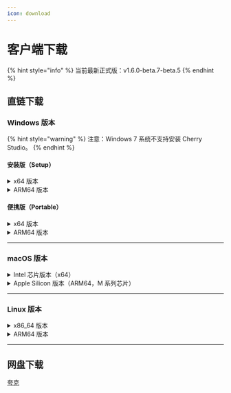 ```yaml
---
icon: download
---
```


# 客户端下载

{% hint style="info" %}
当前最新正式版：v1.6.0-beta.7-beta.5
{% endhint %}

## 直链下载

### Windows 版本

{% hint style="warning" %}
注意：Windows 7 系统不支持安装 Cherry Studio。
{% endhint %}

#### 安装版（Setup）

<details>

<summary>x64 版本</summary>

主线路：

【[Cherry Studio 官网](https://cherry-ai.com/download)】 【[GitHub](https://github.com/CherryHQ/cherry-studio/releases/download/v1.6.0-beta.5/Cherry-Studio-1.6.0-beta.7-beta.5-x64-setup.exe)】

备用线路：

【[线路1](https://download-cf.ocoolai.com/https://github.com/CherryHQ/cherry-studio/releases/download/v1.6.0-beta.5/Cherry-Studio-1.6.0-beta.7-beta.5-x64-setup.exe)】 【[线路2](https://download.ocoolai.com/https://github.com/CherryHQ/cherry-studio/releases/download/v1.6.0-beta.5/Cherry-Studio-1.6.0-beta.7-beta.5-x64-setup.exe)】 【[线路3](https://download.ocoolai.online/https://github.com/CherryHQ/cherry-studio/releases/download/v1.6.0-beta.5/Cherry-Studio-1.6.0-beta.7-beta.5-x64-setup.exe)】

</details>

<details>

<summary>ARM64 版本</summary>

主线路：

【[Cherry Studio 官网](https://cherry-ai.com/download)】 【[GitHub](https://github.com/CherryHQ/cherry-studio/releases/download/v1.6.0-beta.5/Cherry-Studio-1.6.0-beta.7-beta.5-arm64-setup.exe)】

备用线路：

【[线路1](https://download-cf.ocoolai.com/https://github.com/CherryHQ/cherry-studio/releases/download/v1.6.0-beta.5/Cherry-Studio-1.6.0-beta.7-beta.5-arm64-setup.exe)】 【[线路2](https://download.ocoolai.com/https://github.com/CherryHQ/cherry-studio/releases/download/v1.6.0-beta.5/Cherry-Studio-1.6.0-beta.7-beta.5-arm64-setup.exe)】 【[线路3](https://download.ocoolai.online/https://github.com/CherryHQ/cherry-studio/releases/download/v1.6.0-beta.5/Cherry-Studio-1.6.0-beta.7-beta.5-arm64-setup.exe)】

</details>

#### 便携版（Portable）

<details>

<summary>x64 版本</summary>

主线路：

【[Cherry Studio 官网](https://cherry-ai.com/download)】 【[GitHub](https://github.com/CherryHQ/cherry-studio/releases/download/v1.6.0-beta.5/Cherry-Studio-1.6.0-beta.7-beta.5-x64-portable.exe)】

备用线路：

【[线路1](https://download-cf.ocoolai.com/https://github.com/CherryHQ/cherry-studio/releases/download/v1.6.0-beta.5/Cherry-Studio-1.6.0-beta.7-beta.5-x64-portable.exe)】 【[线路2](https://download.ocoolai.com/https://github.com/CherryHQ/cherry-studio/releases/download/v1.6.0-beta.5/Cherry-Studio-1.6.0-beta.7-beta.5-x64-portable.exe)】 【[线路3](https://download.ocoolai.online/https://github.com/CherryHQ/cherry-studio/releases/download/v1.6.0-beta.5/Cherry-Studio-1.6.0-beta.7-beta.5-x64-portable.exe)】

</details>

<details>

<summary>ARM64 版本</summary>

主线路：

【[Cherry Studio 官网](https://cherry-ai.com/download)】 【[GitHub](https://github.com/CherryHQ/cherry-studio/releases/download/v1.6.0-beta.5/Cherry-Studio-1.6.0-beta.7-beta.5-arm64-portable.exe)】

备用线路：

【[线路1](https://download-cf.ocoolai.com/https://github.com/CherryHQ/cherry-studio/releases/download/v1.6.0-beta.5/Cherry-Studio-1.6.0-beta.7-beta.5-arm64-portable.exe)】 【[线路2](https://download.ocoolai.com/https://github.com/CherryHQ/cherry-studio/releases/download/v1.6.0-beta.5/Cherry-Studio-1.6.0-beta.7-beta.5-arm64-portable.exe)】 【[线路3](https://download.ocoolai.online/https://github.com/CherryHQ/cherry-studio/releases/download/v1.6.0-beta.5/Cherry-Studio-1.6.0-beta.7-beta.5-arm64-portable.exe)】

</details>

***

### macOS 版本

<details>

<summary>Intel 芯片版本（x64）</summary>

主线路：

【[Cherry Studio 官网](https://cherry-ai.com/download)】 【[GitHub](https://github.com/CherryHQ/cherry-studio/releases/download/v1.6.0-beta.5/Cherry-Studio-1.6.0-beta.7-beta.5-x64.dmg)】

备用线路：

【[线路1](https://download-cf.ocoolai.com/https://github.com/CherryHQ/cherry-studio/releases/download/v1.6.0-beta.5/Cherry-Studio-1.6.0-beta.7-beta.5.dmg)】 【[线路2](https://download.ocoolai.com/https://github.com/CherryHQ/cherry-studio/releases/download/v1.6.0-beta.5/Cherry-Studio-1.6.0-beta.7-beta.5-x64.dmg)】 【[线路3](https://download.ocoolai.online/https://github.com/CherryHQ/cherry-studio/releases/download/v1.6.0-beta.5/Cherry-Studio-1.6.0-beta.7-beta.5-x64.dmg)】

</details>

<details>

<summary>Apple Silicon 版本（ARM64，M 系列芯片）</summary>

主线路：

【[Cherry Studio 官网](https://cherry-ai.com/download)】 【[GitHub](https://github.com/CherryHQ/cherry-studio/releases/download/v1.6.0-beta.5/Cherry-Studio-1.6.0-beta.7-beta.5-arm64.dmg)】

备用线路：

【[线路1](https://download-cf.ocoolai.com/https://github.com/CherryHQ/cherry-studio/releases/download/v1.6.0-beta.5/Cherry-Studio-1.6.0-beta.7-beta.5-arm64.dmg)】 【[线路2](https://download.ocoolai.com/https://github.com/CherryHQ/cherry-studio/releases/download/v1.6.0-beta.5/Cherry-Studio-1.6.0-beta.7-beta.5-arm64.dmg)】 【[线路3](https://download.ocoolai.online/https://github.com/CherryHQ/cherry-studio/releases/download/v1.6.0-beta.5/Cherry-Studio-1.6.0-beta.7-beta.5-arm64.dmg)】

</details>

***

### Linux 版本

<details>

<summary>x86_64 版本</summary>

主线路：

【[Cherry Studio 官网](https://cherry-ai.com/download)】 【[GitHub](https://github.com/CherryHQ/cherry-studio/releases/download/v1.6.0-beta.5/Cherry-Studio-1.6.0-beta.7-beta.5-x86_64.AppImage)】

备用线路：

【[线路1](https://download-cf.ocoolai.com/https://github.com/CherryHQ/cherry-studio/releases/download/v1.6.0-beta.5/Cherry-Studio-1.6.0-beta.7-beta.5-x86_64.AppImage)】 【[线路2](https://download.ocoolai.com/https://github.com/CherryHQ/cherry-studio/releases/download/v1.6.0-beta.5/Cherry-Studio-1.6.0-beta.7-beta.5-x86_64.AppImage)】 【[线路3](https://download.ocoolai.online/https://github.com/CherryHQ/cherry-studio/releases/download/v1.6.0-beta.5/Cherry-Studio-1.6.0-beta.7-beta.5-x86_64.AppImage)】

</details>

<details>

<summary>ARM64 版本</summary>

主线路：

【[Cherry Studio 官网](https://cherry-ai.com/download)】 【[GitHub](https://github.com/CherryHQ/cherry-studio/releases/download/v1.6.0-beta.5/Cherry-Studio-1.6.0-beta.7-beta.5-arm64.AppImage)】

备用线路：

【[线路1](https://download-cf.ocoolai.com/https://github.com/CherryHQ/cherry-studio/releases/download/v1.6.0-beta.5/Cherry-Studio-1.6.0-beta.7-beta.5-arm64.AppImage)】 【[线路2](https://download.ocoolai.com/https://github.com/CherryHQ/cherry-studio/releases/download/v1.6.0-beta.5/Cherry-Studio-1.6.0-beta.7-beta.5-arm64.AppImage)】 【[线路3](https://download.ocoolai.online/https://github.com/CherryHQ/cherry-studio/releases/download/v1.6.0-beta.5/Cherry-Studio-1.6.0-beta.7-beta.5-arm64-AppImage)】

</details>

***

## 网盘下载

[夸克](https://pan.quark.cn/s/4044324d0ecd#/list/share)
